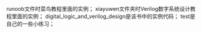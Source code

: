 runoob文件时菜鸟教程里面的实例； 
xiayuwen文件夹时Verilog数字系统设计教程里面的实例； 
digital_logic_and_verilog_design是该书中的实例代码；
test是自己的一些小练习； 
